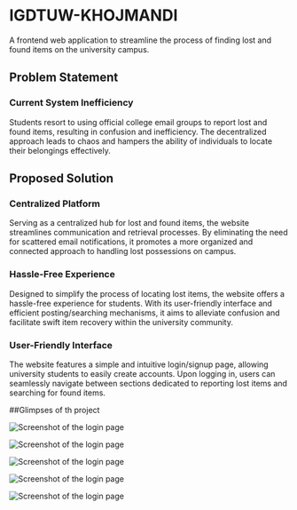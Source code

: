# IGDTUW-KHOJMANDI
A frontend web application to streamline the process of finding lost and found items on the university campus.

## Problem Statement
### Current System Inefficiency
Students resort to using official college email groups to report lost and found items, resulting in confusion and inefficiency. The decentralized approach leads to chaos and hampers the ability of individuals to locate their belongings effectively.

## Proposed Solution
### Centralized Platform
Serving as a centralized hub for lost and found items, the website streamlines communication and retrieval processes. By eliminating the need for scattered email notifications, it promotes a more organized and connected approach to handling lost possessions on campus.

### Hassle-Free Experience
Designed to simplify the process of locating lost items, the website offers a hassle-free experience for students. With its user-friendly interface and efficient posting/searching mechanisms, it aims to alleviate confusion and facilitate swift item recovery within the university community.

### User-Friendly Interface
The website features a simple and intuitive login/signup page, allowing university students to easily create accounts. Upon logging in, users can seamlessly navigate between sections dedicated to reporting lost items and searching for found items.

##Glimpses of th project

![Screenshot of the login page](https://example.com/path/to/login_page.png)

![Screenshot of the login page](https://example.com/path/to/login_page.png)

![Screenshot of the login page](https://example.com/path/to/login_page.png)

![Screenshot of the login page](https://example.com/path/to/login_page.png)

![Screenshot of the login page](https://example.com/path/to/login_page.png)





 
